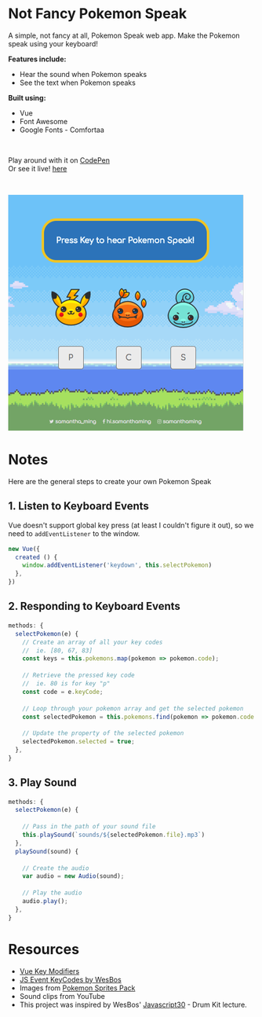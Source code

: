 # Not Fancy Pokemon Speak

A simple, not fancy at all, Pokemon Speak web app. Make the Pokemon speak using your keyboard!

**Features include:**
- Hear the sound when Pokemon speaks
- See the text when Pokemon speaks

**Built using:**
- Vue
- Font Awesome
- Google Fonts - Comfortaa

<br>

Play around with it on [CodePen](https://codepen.io/samanthaming/pen/MXBYNJ)  
Or see it live! [here](https://samanthaming.github.io/not-fancy-pokemon-speaks/)

<br>

![App](images/not-fancy-pokemon-speaks.png)

# Notes

Here are the general steps to create your own Pokemon Speak

## 1. Listen to Keyboard Events

Vue doesn't support global key press (at least I couldn't figure it out), so we need to `addEventListener` to the window.

```javascript
new Vue({ 
  created () {
    window.addEventListener('keydown', this.selectPokemon)
  },
})
```

## 2. Responding to Keyboard Events

```javascript
methods: {
  selectPokemon(e) {
    // Create an array of all your key codes
    //  ie. [80, 67, 83]
    const keys = this.pokemons.map(pokemon => pokemon.code);
    
    // Retrieve the pressed key code 
    //  ie. 80 is for key "p"
    const code = e.keyCode;
    
    // Loop through your pokemon array and get the selected pokemon
    const selectedPokemon = this.pokemons.find(pokemon => pokemon.code === code)

    // Update the property of the selected pokemon
    selectedPokemon.selected = true;
  },
}
```

## 3. Play Sound

```javascript
methods: {
  selectPokemon(e) {
    
    // Pass in the path of your sound file
    this.playSound(`sounds/${selectedPokemon.file}.mp3`)
  },
  playSound(sound) {
    
    // Create the audio
    var audio = new Audio(sound);
    
    // Play the audio
    audio.play();
  },
}
```

# Resources

- [Vue Key Modifiers](https://vuejs.org/v2/guide/events.html#Key-Modifiers)
- [JS Event KeyCodes by WesBos](http://keycode.info/)
- Images from [Pokemon Sprites Pack](https://www.pokemongoapkfree.com/pokemon-sprites-pack-images/)
- Sound clips from YouTube
- This project was inspired by WesBos' [Javascript30](https://javascript30.com/) - Drum Kit lecture.

